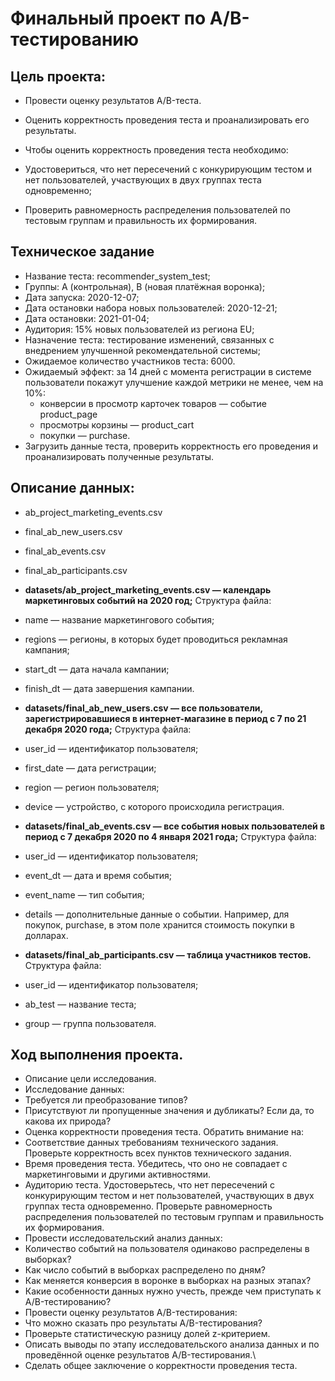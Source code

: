 # Финальный проект по А/B-тестированию

## Цель проекта:
- Провести оценку результатов A/B-теста.

- Оценить корректность проведения теста и проанализировать его результаты.

- Чтобы оценить корректность проведения теста необходимо:

- Удостовериться, что нет пересечений с конкурирующим тестом и нет пользователей, участвующих в двух группах теста одновременно;
- Проверить равномерность распределения пользователей по тестовым группам и правильность их формирования.


## Техническое задание
- Название теста: recommender_system_test;
- Группы: А (контрольная), B (новая платёжная воронка);
- Дата запуска: 2020-12-07;
- Дата остановки набора новых пользователей: 2020-12-21;
- Дата остановки: 2021-01-04;
- Аудитория: 15% новых пользователей из региона EU;
- Назначение теста: тестирование изменений, связанных с внедрением улучшенной рекомендательной системы;
- Ожидаемое количество участников теста: 6000.
- Ожидаемый эффект: за 14 дней с момента регистрации в системе пользователи покажут улучшение каждой метрики не менее, чем на 10%:
  - конверсии в просмотр карточек товаров — событие product_page
  - просмотры корзины — product_cart
  - покупки — purchase.
- Загрузить данные теста, проверить корректность его проведения и проанализировать полученные результаты.

## Описание данных:
- ab_project_marketing_events.csv
- final_ab_new_users.csv
- final_ab_events.csv
- final_ab_participants.csv

- **datasets/ab_project_marketing_events.csv — календарь маркетинговых событий на 2020 год;**
Структура файла:
- name — название маркетингового события;
- regions — регионы, в которых будет проводиться рекламная кампания;
- start_dt — дата начала кампании;
- finish_dt — дата завершения кампании.

- **datasets/final_ab_new_users.csv — все пользователи, зарегистрировавшиеся в интернет-магазине в период с 7 по 21 декабря 2020 года;**
Структура файла:
- user_id — идентификатор пользователя;
- first_date — дата регистрации;
- region — регион пользователя;
- device — устройство, с которого происходила регистрация.


- **datasets/final_ab_events.csv — все события новых пользователей в период с 7 декабря 2020 по 4 января 2021 года;**
Структура файла:
- user_id — идентификатор пользователя;
- event_dt — дата и время события;
- event_name — тип события;
- details — дополнительные данные о событии. Например, для покупок, purchase, в этом поле хранится стоимость покупки в долларах.


- **datasets/final_ab_participants.csv — таблица участников тестов.**
Структура файла:
- user_id — идентификатор пользователя;
- ab_test — название теста;
- group — группа пользователя.


## Ход выполнения проекта.
- Описание цели исследования.
- Исследование данных:
- Требуется ли преобразование типов?
- Присутствуют ли пропущенные значения и дубликаты? Если да, то какова их природа?
- Оценка корректности проведения теста. Обратить внимание на:
- Соответствие данных требованиям технического задания. Проверьте корректность всех пунктов технического задания.
- Время проведения теста. Убедитесь, что оно не совпадает с маркетинговыми и другими активностями.
- Аудиторию теста. Удостоверьтесь, что нет пересечений с конкурирующим тестом и нет пользователей, участвующих в двух группах теста одновременно. Проверьте равномерность распределения пользователей по тестовым группам и правильность их формирования.
- Провести исследовательский анализ данных:
- Количество событий на пользователя одинаково распределены в выборках?
- Как число событий в выборках распределено по дням?
- Как меняется конверсия в воронке в выборках на разных этапах?
- Какие особенности данных нужно учесть, прежде чем приступать к A/B-тестированию?
- Провести оценку результатов A/B-тестирования:
- Что можно сказать про результаты A/B-тестирования?
- Проверьте статистическую разницу долей z-критерием.
- Описать выводы по этапу исследовательского анализа данных и по проведённой оценке результатов A/B-тестирования.\
- Сделать общее заключение о корректности проведения теста.

